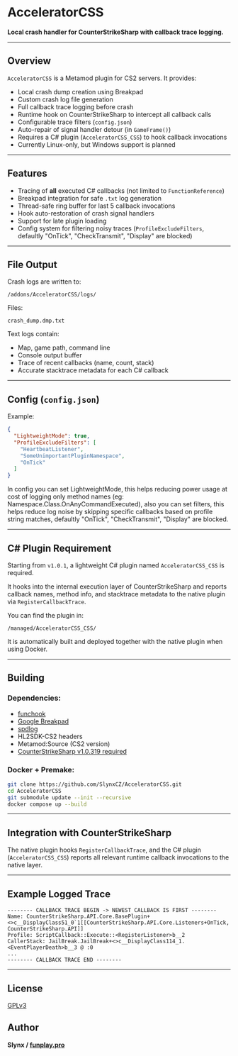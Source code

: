 # AcceleratorCSS

**Local crash handler for CounterStrikeSharp with callback trace logging.**

---

## Overview

`AcceleratorCSS` is a Metamod plugin for CS2 servers. It provides:

* Local crash dump creation using Breakpad
* Custom crash log file generation
* Full callback trace logging before crash
* Runtime hook on CounterStrikeSharp to intercept all callback calls
* Configurable trace filters (`config.json`)
* Auto-repair of signal handler detour (in `GameFrame()`)
* Requires a C# plugin (`AcceleratorCSS_CSS`) to hook callback invocations
* Currently Linux-only, but Windows support is planned

---

## Features

* Tracing of **all** executed C# callbacks (not limited to `FunctionReference`)
* Breakpad integration for safe `.txt` log generation
* Thread-safe ring buffer for last 5 callback invocations
* Hook auto-restoration of crash signal handlers
* Support for late plugin loading
* Config system for filtering noisy traces (`ProfileExcludeFilters`, defaultly "OnTick", "CheckTransmit", "Display" are blocked)

---

## File Output

Crash logs are written to:

```
/addons/AcceleratorCSS/logs/
```

Files:

```
crash_dump.dmp.txt
```

Text logs contain:

* Map, game path, command line
* Console output buffer
* Trace of recent callbacks (name, count, stack)
* Accurate stacktrace metadata for each C# callback

---

## Config (`config.json`)

Example:

```json
{
  "LightweightMode": true,
  "ProfileExcludeFilters": [
    "HeartbeatListener",
    "SomeUnimportantPluginNamespace",
    "OnTick"
  ]
}
```

In config you can set LightweightMode, this helps reducing power usage at cost of logging only method names (eg: Namespace.Class.OnAnyCommandExecuted), also you can set filters, this helps reduce log noise by skipping specific callbacks based on profile string matches, defaultly "OnTick", "CheckTransmit", "Display" are blocked.

---

## C# Plugin Requirement

Starting from `v1.0.1`, a lightweight C# plugin named `AcceleratorCSS_CSS` is required.

It hooks into the internal execution layer of CounterStrikeSharp and reports callback names, method info, and stacktrace metadata to the native plugin via `RegisterCallbackTrace`.

You can find the plugin in:

```
/managed/AcceleratorCSS_CSS/
```

It is automatically built and deployed together with the native plugin when using Docker.

---

## Building

### Dependencies:

* [funchook](https://github.com/kubo/funchook)
* [Google Breakpad](https://chromium.googlesource.com/breakpad/breakpad/)
* [spdlog](https://github.com/gabime/spdlog)
* HL2SDK-CS2 headers
* Metamod:Source (CS2 version)
* [CounterStrikeSharp v1.0.319 required](https://github.com/roflmuffin/CounterStrikeSharp)

### Docker + Premake:

```bash
git clone https://github.com/SlynxCZ/AcceleratorCSS.git
cd AcceleratorCSS
git submodule update --init --recursive
docker compose up --build
```

---

## Integration with CounterStrikeSharp

The native plugin hooks `RegisterCallbackTrace`, and the C# plugin (`AcceleratorCSS_CSS`) reports all relevant runtime callback invocations to the native layer.

---

## Example Logged Trace

```text
-------- CALLBACK TRACE BEGIN -> NEWEST CALLBACK IS FIRST --------
Name: CounterStrikeSharp.API.Core.BasePlugin+<>c__DisplayClass51_0`1[[CounterStrikeSharp.API.Core.Listeners+OnTick, CounterStrikeSharp.API]]
Profile: ScriptCallback::Execute::<RegisterListener>b__2
CallerStack: JailBreak.JailBreak+<>c__DisplayClass114_1.<EventPlayerDeath>b__3 @ :0
...
-------- CALLBACK TRACE END --------
```

---

## License

[GPLv3](https://www.gnu.org/licenses/gpl-3.0.en.html)

## Author

**Slynx / [funplay.pro](https://funplay.pro/)**
 
